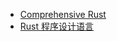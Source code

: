 

+ [Comprehensive Rust](https://google.github.io/comprehensive-rust/zh-CN)
+  [Rust 程序设计语言](https://kaisery.github.io/trpl-zh-cn/)